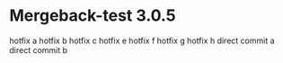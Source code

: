 # Mergeback-test 3.0.5

hotfix a
hotfix b
hotfix c
hotfix e
hotfix f
hotfix g
hotfix h
direct commit a
direct commit b
